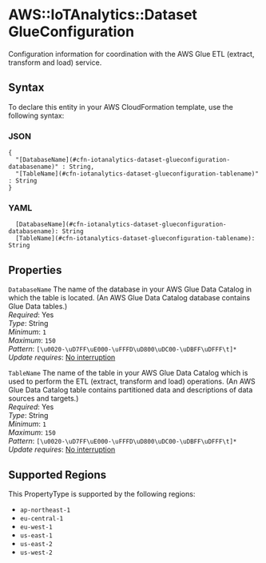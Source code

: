 # AWS::IoTAnalytics::Dataset GlueConfiguration<a name="aws-properties-iotanalytics-dataset-glueconfiguration"></a>

Configuration information for coordination with the AWS Glue ETL \(extract, transform and load\) service\.

## Syntax<a name="aws-properties-iotanalytics-dataset-glueconfiguration-syntax"></a>

To declare this entity in your AWS CloudFormation template, use the following syntax:

### JSON<a name="aws-properties-iotanalytics-dataset-glueconfiguration-syntax.json"></a>

```
{
  "[DatabaseName](#cfn-iotanalytics-dataset-glueconfiguration-databasename)" : String,
  "[TableName](#cfn-iotanalytics-dataset-glueconfiguration-tablename)" : String
}
```

### YAML<a name="aws-properties-iotanalytics-dataset-glueconfiguration-syntax.yaml"></a>

```
  [DatabaseName](#cfn-iotanalytics-dataset-glueconfiguration-databasename): String
  [TableName](#cfn-iotanalytics-dataset-glueconfiguration-tablename): String
```

## Properties<a name="aws-properties-iotanalytics-dataset-glueconfiguration-properties"></a>

`DatabaseName`  <a name="cfn-iotanalytics-dataset-glueconfiguration-databasename"></a>
The name of the database in your AWS Glue Data Catalog in which the table is located\. \(An AWS Glue Data Catalog database contains Glue Data tables\.\)  
*Required*: Yes  
*Type*: String  
*Minimum*: `1`  
*Maximum*: `150`  
*Pattern*: `[\u0020-\uD7FF\uE000-\uFFFD\uD800\uDC00-\uDBFF\uDFFF\t]*`  
*Update requires*: [No interruption](https://docs.aws.amazon.com/AWSCloudFormation/latest/UserGuide/using-cfn-updating-stacks-update-behaviors.html#update-no-interrupt)

`TableName`  <a name="cfn-iotanalytics-dataset-glueconfiguration-tablename"></a>
The name of the table in your AWS Glue Data Catalog which is used to perform the ETL \(extract, transform and load\) operations\. \(An AWS Glue Data Catalog table contains partitioned data and descriptions of data sources and targets\.\)  
*Required*: Yes  
*Type*: String  
*Minimum*: `1`  
*Maximum*: `150`  
*Pattern*: `[\u0020-\uD7FF\uE000-\uFFFD\uD800\uDC00-\uDBFF\uDFFF\t]*`  
*Update requires*: [No interruption](https://docs.aws.amazon.com/AWSCloudFormation/latest/UserGuide/using-cfn-updating-stacks-update-behaviors.html#update-no-interrupt)

## Supported Regions

This PropertyType is supported by the following regions:

- `ap-northeast-1`
- `eu-central-1`
- `eu-west-1`
- `us-east-1`
- `us-east-2`
- `us-west-2`
